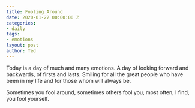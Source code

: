 ```yaml
---
title: Fooling Around
date: 2020-01-22 00:00:00 Z
categories:
- daily
tags:
- emotions
layout: post
author: Ted
---
```


Today is a day of much and many emotions.
A day of looking forward and backwards, of firsts and lasts.
Smiling for all the great people who have been in my life and for those whom will always be.

Sometimes you fool around, sometimes others fool you, most often, I find, you fool yourself.
